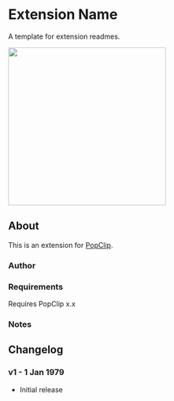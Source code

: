 # Extension Name

A template for extension readmes.

<img src="https://raw.githubusercontent.com/pilotmoon/PopClip-Extensions/master/source/Ext/Ext-demo.gif" width="320px">

## About

This is an extension for [PopClip](https://pilotmoon.com/popclip/).

### Author

### Requirements

Requires PopClip x.x

### Notes

## Changelog

### v1 - 1 Jan 1979

* Initial release
